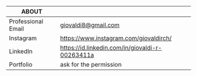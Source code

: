 | ABOUT |  |
| --- | --- |
| Professional Email | giovaldi8@gmail.com |
| Instagram | https://www.instagram.com/giovaldirch/ |
| LinkedIn | https://id.linkedin.com/in/giovaldi-r-00263411a |
| Portfolio | ask for the permission |

<!--
**giovaldir/giovaldir** is a ✨ _special_ ✨ repository because its `README.md` (this file) appears on your GitHub profile.


